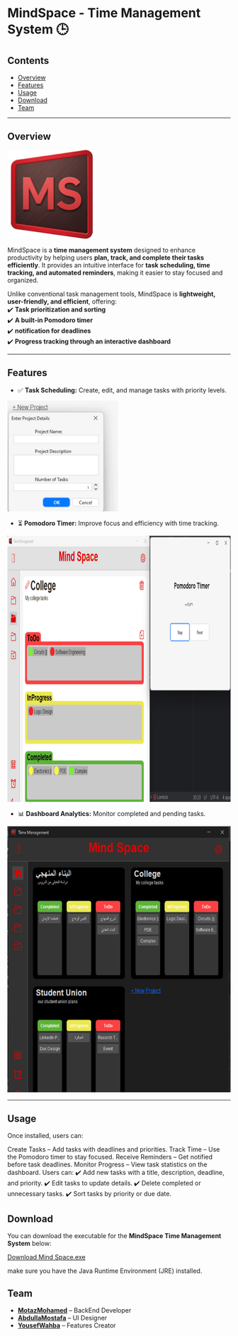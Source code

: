 # **MindSpace - Time Management System** 🕒  

## **Contents**  
- [Overview](#overview)  
- [Features](#features)  
- [Usage](#usage)
- [Download](#download)   
- [Team](#team)  
---



## **Overview**  
<img src="https://github.com/0xMotazMohamed/MindSpace-Time_Management_System/blob/main/Logo.jpg?raw=true" alt="MindSpace Logo" width="200" height="200">

MindSpace is a **time management system** designed to enhance productivity by helping users **plan, track, and complete their tasks efficiently**. It provides an intuitive interface for **task scheduling, time tracking, and automated reminders**, making it easier to stay focused and organized.  

Unlike conventional task management tools, MindSpace is **lightweight, user-friendly, and efficient**, offering:  
✔️ **Task prioritization and sorting**  
✔️ **A built-in Pomodoro timer**  
✔️ **notification for deadlines**  
✔️ **Progress tracking through an interactive dashboard**  

---

## **Features**  
- ✅ **Task Scheduling:** Create, edit, and manage tasks with priority levels.

<img src="https://github.com/0xMotazMohamed/MindSpace-Time_Management_System/blob/main/Project%20Creation.jpg?raw=true" alt="MindSpace Project Creation" width="250" height="250">

- ⏳ **Pomodoro Timer:** Improve focus and efficiency with time tracking.

<img src="https://github.com/0xMotazMohamed/MindSpace-Time_Management_System/blob/main/Pomodoro.jpg?raw=true" alt="MindSpace Pomodoro" width="800" height="600">

- 📊 **Dashboard Analytics:** Monitor completed and pending tasks.

<img src="https://github.com/0xMotazMohamed/MindSpace-Time_Management_System/blob/main/Interface.jpg?raw=true" alt="MindSpace Interface" width="600" height="600">

---
## **Usage**  
Once installed, users can:

Create Tasks – Add tasks with deadlines and priorities.
Track Time – Use the Pomodoro timer to stay focused.
Receive Reminders – Get notified before task deadlines.
Monitor Progress – View task statistics on the dashboard.
Users can:
✔️ Add new tasks with a title, description, deadline, and priority.
✔️ Edit tasks to update details.
✔️ Delete completed or unnecessary tasks.
✔️ Sort tasks by priority or due date.

## **Download**

You can download the executable for the **MindSpace Time Management System** below:

[Download Mind Space.exe](https://github.com/0xMotazMohamed/MindSpace-Time_Management_System/blob/6d1149495609e2a1c6afb18e7fccc56453a107d7/Mind%20Space.exe)

make sure you have the Java Runtime Environment (JRE) installed.

## **Team**  
- **[MotazMohamed](https://github.com/0xMotazMohamed)** – BackEnd Developer  
- **[AbdullaMostafa](https://github.com/AbdullahMostafa24)** – UI Designer  
- **[YousefWahba](https://github.com/yousefiwahba)** – Features Creator  


